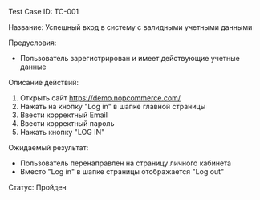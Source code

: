 Test Case ID: TC-001

Название: Успешный вход в систему с валидными учетными данными

Предусловия:
- Пользователь зарегистрирован и имеет действующие учетные данные

Описание действий:
1. Открыть сайт https://demo.nopcommerce.com/
2. Нажать на кнопку "Log in" в шапке главной страницы
3. Ввести корректный Email
4. Ввести корректный пароль
5. Нажать кнопку "LOG IN"

Ожидаемый результат:
- Пользователь перенаправлен на страницу личного кабинета
- Вместо "Log in" в шапке страницы отображается "Log out"

Статус: Пройден
